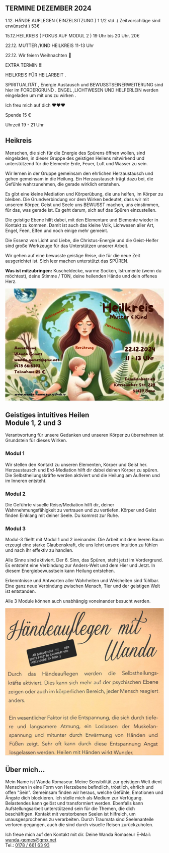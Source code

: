 ## TERMINE DEZEMBER 2024 

1.12.  HÄNDE AUFLEGEN  ( EINZELSITZUNG ) 1 1/2 std .( Zeitvorschläge sind erwünscht ) 53€

15.12.HEILKREIS  ( FOKUS AUF MODUL 2 ) 19 Uhr bis 20 Uhr.  20€

22.12. MUTTER /KIND HEILKREIS  11-13 Uhr     
 
22.12.  Wir feiern Weihnachten 🎄 

EXTRA TERMIN  !!!

 HEILKREIS FÜR HEILARBEIT . 

 SPIRITUALITÄT  , Energie Austausch  und BEWUSSTSEINERWEITERUNG  sind hier im FORDERGRUND . ENGEL ,LICHTWESEN UND HELFERLEIN  werden eingeladen um mit  uns zu wirken .

Ich freu mich auf dich ❤️❤️❤️

Spende 15 €

Uhrzeit 19 - 21 Uhr

## Heikreis

Menschen, die sich für die Energie des Spürens öffnen wollen,
sind eingeladen, in dieser Gruppe des geistigen Heilens mitwirkend
und unterstützend für die Elemente Erde, Feuer, Luft und Wasser 
zu sein. 

Wir lernen in der Gruppe gemeinsam den ehrlichen Herzaustausch
und gehen gemeinsam in die Heilung. Ein Herzaustausch trägt dazu
bei, die Gefühle wahrzunehmen, die gerade wirklich entstehen.

Es gibt eine kleine Mediation und Körperübung, die uns helfen,
im Körper zu bleiben. Die Grundverbindung vor dem Wirken bedeutet,
dass wir mit unserem Körper, Geist und Seele uns BEWUSST machen,
uns einstimmen, für das, was gerade ist. Es geht darum, 
sich auf das Spüren einzustellen.

Die geistige Ebene hilft dabei, mit den Elementare und Elemente
wieder in Kontakt zu kommen. Damit ist auch das kleine Volk,
Lichwesen aller Art, Engel, Feen, Elfen und noch einige mehr
gemeint.

Die Essenz von Licht und Liebe, die Christus-Energie und die
Geist-Helfer sind große Werkzeuge für das Unterstützen unserer
Arbeit.

Wir gehen auf eine bewusste geistige Reise, die für die neue
Zeit ausgerichtet ist. Sich leer machen unterstützt das
SPÜREN.

**Was ist mitzubringen:** Kuscheldecke, warme Socken,
Istrumente (wenn du möchtest), deine Stimme / TON,
deine heilenden Hände und dein offenes Herz.

![Heilkreis Mutter & Kind](Heilkreis_Mutter_Kind.jpg)

## Geistiges intuitives Heilen<br/>Module 1, 2 und 3

Verantwortung für unsere Gedanken und unseren Körper zu übernehmen ist Grundstein für dieses Wirken.

### Modul 1

Wir stellen den Kontakt zu unseren Elementen, Körper und Geist her.
Herzaustausch und Erd-Mediation hilft dir dabei deinen Körper zu spüren.
Die Selbstheilungskräfte werden aktiviert und die Heilung am Äußeren 
und im Inneren entsteht.

### Modul 2

Die Geführte visuelle Reise/Mediation hilft dir, deiner Wahrnehmungsfähigkeit zu
vertrauen und zu vertiefen. Körper und Geist finden Einklang mit deiner Seele.
Du kommst zur Ruhe.

### Modul 3

Modul-3 fließt mit Modul 1 und 2 ineinander. Die Arbeit mit dem leeren Raum erzeugt
eine starke Glaubenskraft, die uns lehrt unsere Intuition zu fühlen und nach ihr
effektiv zu handlen.

Alle Sinne sind aktiviert. Der 6. Sinn, das Spüren, steht jetzt im Vordergrund.
Es entsteht eine Verbindung zur Anders-Welt und dem Hier und Jetzt.
In diesem Energiebewusstsein kann Heilung entstehen.

Erkenntnisse und Antworten aller Wahrheiten und Weisheiten sind fühlbar.
Eine ganz neue Verbindung zwischen Mensch, Tier und der geistigen Welt
ist entstanden.

Alle 3 Module können auch unabhängig voneinander besucht werden.

![Händeauflegen mit Wanda](Haendeauflegen_mit_Wanda.jpg)

## Über mich...

Mein Name ist Wanda Romaseur. Meine Sensibilität zur geistigen Welt
dient Menschen in eine Form von Herzebene befindlich, tröstlich,
ehrlich und offen "Sein". 
Gemeinsam finden wir heraus, welche Gefühle, Emotionen und Ängste
dich blockieren. Ich stelle mich als Medium zur Verfügung.
Belastendes kann gelöst und transformiert werden.
Ebenfalls kann Aufstellungsarbeit unterstützend sein für die Themen,
die dich beschäftigen. Kontakt mit verstorbenen Seelen ist hilfreich,
um unausgesprochenes zu verarbeiten.
Durch Traumata sind Seelenanteile verloren gegangen, auch die sind
durch visuelle Reisen zurückzuholen.

Ich freue mich auf den Kontakt mit dir.
Deine Wanda Romaseur
E-Mail: <a href="mailto:wanda-gomes@gmx.net">wanda-gomes@gmx.net</a>  
Tel.: <a href="tel:+491786616393">0178 / 661 63 93</a>
